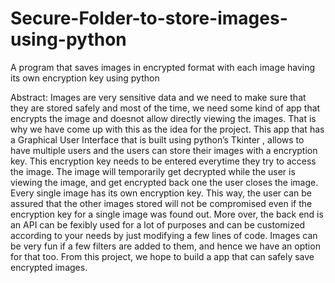 # Secure-Folder-to-store-images-using-python
A program that saves images in encrypted format with each image having its own encryption key using python

Abstract:
      Images are very sensitive data and we need to make sure that they are stored safely and most of the time, we need some kind of app that encrypts the image and doesnot allow directly viewing the images. That is why we have come up with this as the idea for the project. This app that has a Graphical User Interface that is built using python’s Tkinter , allows to have multiple users and the users can store their images with a encryption key. This encryption key needs to be entered everytime they try to access the image. The image will temporarily get decrypted while the user is viewing the image, and get encrypted back one the user closes the image. Every single image has its own encryption key. This way, the user can be assured that the other images stored will not be compromised even if the encryption key for a single image was found out. More over, the back end is an API can be fexibly used for a lot of purposes and can be customized according to your needs by just modifying a few lines of code. Images can be very fun if a few filters are added to them, and hence we have an option for that too. From this project, we hope to build a app that can safely save encrypted images.
